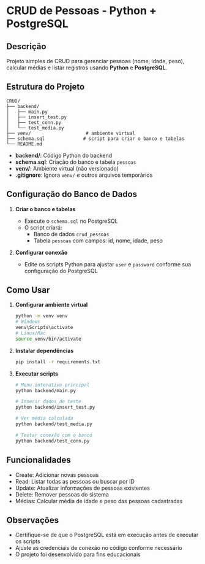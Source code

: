 # CRUD de Pessoas - Python + PostgreSQL

## Descrição
Projeto simples de CRUD para gerenciar pessoas (nome, idade, peso), calcular médias e listar registros usando **Python** e **PostgreSQL**.

## Estrutura do Projeto
```
CRUD/
├── backend/
│   ├── main.py
│   ├── insert_test.py
│   ├── test_conn.py
│   └── test_media.py
├── venv/                    # ambiente virtual
├── schema.sql              # script para criar o banco e tabelas
└── README.md
```

- **backend/**: Código Python do backend
- **schema.sql**: Criação do banco e tabela `pessoas`
- **venv/**: Ambiente virtual (não versionado)
- **.gitignore**: Ignora `venv/` e outros arquivos temporários

## Configuração do Banco de Dados

1. **Criar o banco e tabelas**
   - Execute o `schema.sql` no PostgreSQL
   - O script criará:
     - Banco de dados `crud_pessoas`
     - Tabela `pessoas` com campos: id, nome, idade, peso

2. **Configurar conexão**
   - Edite os scripts Python para ajustar `user` e `password` conforme sua configuração do PostgreSQL

## Como Usar

1. **Configurar ambiente virtual**
   ```bash
   python -m venv venv
   # Windows
   venv\Scripts\activate
   # Linux/Mac
   source venv/bin/activate
   ```

2. **Instalar dependências**
   ```bash
   pip install -r requirements.txt
   ```

3. **Executar scripts**
   ```bash
   # Menu interativo principal
   python backend/main.py

   # Inserir dados de teste
   python backend/insert_test.py

   # Ver média calculada
   python backend/test_media.py

   # Testar conexão com o banco
   python backend/test_conn.py
   ```

## Funcionalidades
- Create: Adicionar novas pessoas
- Read: Listar todas as pessoas ou buscar por ID
- Update: Atualizar informações de pessoas existentes
- Delete: Remover pessoas do sistema
- Médias: Calcular média de idade e peso das pessoas cadastradas

## Observações
- Certifique-se de que o PostgreSQL está em execução antes de executar os scripts
- Ajuste as credenciais de conexão no código conforme necessário
- O projeto foi desenvolvido para fins educacionais